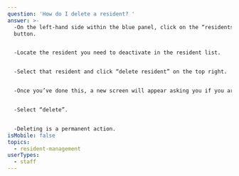 ```yaml
---
question: 'How do I delete a resident? '
answer: >-
  -On the left-hand side within the blue panel, click on the “residents”
  button. 


  -Locate the resident you need to deactivate in the resident list. 


  -Select that resident and click “delete resident” on the top right. 


  -Once you’ve done this, a new screen will appear asking you if you are sure. 


  -Select “delete”. 


  -Deleting is a permanent action. 
isMobile: false
topics:
  - resident-management
userTypes:
  - staff
---
```


